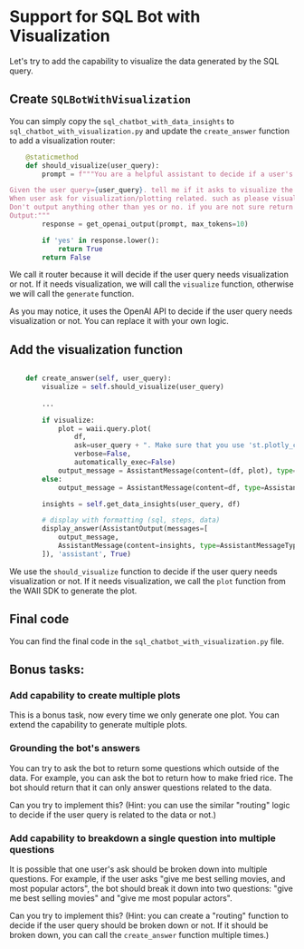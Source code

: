 # Support for SQL Bot with Visualization

Let's try to add the capability to visualize the data generated by the SQL query.

## Create `SQLBotWithVisualization`

You can simply copy the `sql_chatbot_with_data_insights` to `sql_chatbot_with_visualization.py` and update the `create_answer` function to add a visualization router:

```python
    @staticmethod
    def should_visualize(user_query):
        prompt = f"""You are a helpful assistant to decide if a user's request needs visualization or not.

Given the user query={user_query}. tell me if it asks to visualize the data.
When user ask for visualization/plotting related. such as please visualize ..., give me a line chart, etc. output yes, otherwise output no.
Don't output anything other than yes or no. if you are not sure return no.
Output:"""
        response = get_openai_output(prompt, max_tokens=10)

        if 'yes' in response.lower():
            return True
        return False
```

We call it router because it will decide if the user query needs visualization or not. If it needs visualization, we will call the `visualize` function, otherwise we will call the `generate` function.

As you may notice, it uses the OpenAI API to decide if the user query needs visualization or not. You can replace it with your own logic.

## Add the visualization function

```python

    def create_answer(self, user_query):
        visualize = self.should_visualize(user_query)
        
        ...

        if visualize:
            plot = waii.query.plot(
                df,
                ask=user_query + ". Make sure that you use 'st.plotly_chart(fig, use_container_width=True)'. You can only import streamlit, pandas, plotly and plotly.express'",
                verbose=False,
                automatically_exec=False)
            output_message = AssistantMessage(content=(df, plot), type=AssistantMessageType.Plot)
        else:
            output_message = AssistantMessage(content=df, type=AssistantMessageType.Data)

        insights = self.get_data_insights(user_query, df)

        # display with formatting (sql, steps, data)
        display_answer(AssistantOutput(messages=[
            output_message,
            AssistantMessage(content=insights, type=AssistantMessageType.TextStream),
        ]), 'assistant', True)
```

We use the `should_visualize` function to decide if the user query needs visualization or not. If it needs visualization, we call the `plot` function from the WAII SDK to generate the plot.

## Final code

You can find the final code in the `sql_chatbot_with_visualization.py` file.

## Bonus tasks: 

### Add capability to create multiple plots

This is a bonus task, now every time we only generate one plot. You can extend the capability to generate multiple plots.

### Grounding the bot's answers

You can try to ask the bot to return some questions which outside of the data. For example, you can ask the bot to return how to make fried rice. The bot should return that it can only answer questions related to the data.

Can you try to implement this? (Hint: you can use the similar "routing" logic to decide if the user query is related to the data or not.)

### Add capability to breakdown a single question into multiple questions

It is possible that one user's ask should be broken down into multiple questions. For example, if the user asks "give me best selling movies, and most popular actors", the bot should break it down into two questions: "give me best selling movies" and "give me most popular actors".

Can you try to implement this? (Hint: you can create a "routing" function to decide if the user query should be broken down or not. If it should be broken down, you can call the `create_answer` function multiple times.)